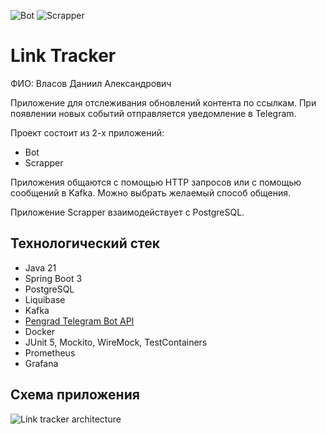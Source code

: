 ![Bot](https://github.com/sanyarnd/java-course-2023-backend-template/actions/workflows/bot.yml/badge.svg)
![Scrapper](https://github.com/sanyarnd/java-course-2023-backend-template/actions/workflows/scrapper.yml/badge.svg)

# Link Tracker

ФИО: Власов Даниил Александрович

Приложение для отслеживания обновлений контента по ссылкам.
При появлении новых событий отправляется уведомление в Telegram.

Проект состоит из 2-х приложений:
* Bot
* Scrapper

Приложения общаются с помощью HTTP запросов или с помощью сообщений в Kafka. Можно выбрать желаемый способ общения.

Приложение Scrapper взаимодействует с PostgreSQL.

## Технологический стек
+ Java 21
+ Spring Boot 3
+ PostgreSQL
+ Liquibase
+ Kafka
+ [Pengrad Telegram Bot API](https://github.com/pengrad/java-telegram-bot-api)
+ Docker
+ JUnit 5, Mockito, WireMock, TestContainers
+ Prometheus
+ Grafana

## Схема приложения
![Link tracker architecture](https://github.com/Daniil-Vl/java-backend-2024/assets/68438400/77d32e0f-7cf8-4b96-b525-57111bcd55a2)
